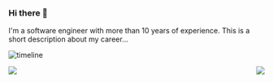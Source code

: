 ### Hi there 👋

I'm a software engineer with more than 10 years of experience. This is a short description about my career...

![timeline](https://user-images.githubusercontent.com/14978705/119958079-f884ec00-bfa2-11eb-8638-5c7a510787e3.png)

<img align="left" src="https://github-readme-stats.vercel.app/api?username=quetool&count_private=true&show_icons=true&theme=swift&bg_color=FFFFFF&hide_border=true" />
<img align="right" src="https://github-readme-stats.vercel.app/api/top-langs/?username=quetool&hide=html&langs_count=20&theme=swift&bg_color=FFFFFF&hide_border=true&layout=compact" />
